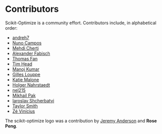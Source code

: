 # Contributors

Scikit-Optimize is a community effort. Contributors include, in alphabetical order:

* [andreh7][andreh7]
* [Nuno Campos][nfcampos]
* [Mehdi Cherti][mehdidc]
* [Alexander Fabisch][AlexanderFabisch]
* [Thomas Fan][thomasjpfan]
* [Tim Head][betatim]
* [Manoj Kumar][mechcoder]
* [Gilles Louppe][glouppe]
* [Katie Malone][cmmalone]
* [Holger Nahrstaedt][holgern]
* [nel215][nel215]
* [Mikhail Pak][mp4096]
* [Iaroslav Shcherbatyi](iaroslav-ai)
* [Taylor Smith][jtsmith2]
* [Zé Vinícius][mirca]

The scikit-optimize logo was a contribution by
[Jeremy Anderson][objectadjective] and **Rose Peng**.

[AlexanderFabisch]: https://github.com/AlexanderFabisch
[mehdidc]: https://github.com/mehdidc
[nfcampos]: https://github.com/nfcampos
[betatim]: https://github.com/betatim
[mechcoder]: https://github.com/MechCoder
[glouppe]: https://github.com/glouppe
[cmmalone]: https://github.com/cmmalone
[nel215]: https://github.com/nel215
[objectadjective]: https://github.com/objectadjective
[jtsmith2]: https://github.com/jtsmith2
[andreh7]: https://github.com/andreh7
[mp4096]: https://github.com/mp4096
[thomasjpfan]: https://github.com/thomasjpfan
[mirca]: http://mirca.github.io/
[iaroslav-ai]: http://iaroslav-ai.github.io/
[holgern]: https://github.com/holgern
